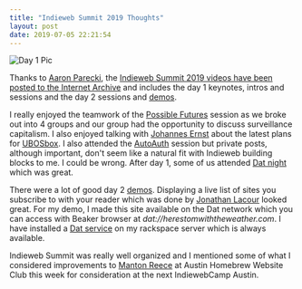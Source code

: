 ```yaml
---
title: "Indieweb Summit 2019 Thoughts"
layout: post
date: 2019-07-05 22:21:54
---
```

![Day 1 Pic](https://indieweb.org/this-week/images/2019-07-05/b6c256626e1376824ee1b51b80e5c824b55efba3.jpg)

Thanks to [Aaron Parecki](https://aaronparecki.com), the [Indieweb Summit 2019 videos have been posted to the Internet Archive](https://indieweb.org/2019/Schedule) and includes the day 1 keynotes, intros and sessions and the day 2 sessions and [demos](https://indieweb.org/2019/Demos).

I really enjoyed the teamwork of the [Possible Futures](https://indieweb.org/2019/indiewebfutures) session as we broke out into 4 groups and our group had the opportunity to discuss surveillance capitalism.  I also enjoyed talking with [Johannes Ernst](https://upon2020.com) about the latest plans for [UBOSbox](https://indieweb.org/UBOSbox).  I also attended the [AutoAuth](https://indieweb.org/2019/alltheauth) session but private posts, although important, don't seem like a natural fit with Indieweb building blocks to me.  I could be wrong.  After day 1, some of us attended [Dat night](https://datnight.org/) which was great.

There were a lot of good day 2 [demos](https://indieweb.org/2019/Demos).  Displaying a live list of sites you subscribe to with your reader which was done by [Jonathan Lacour](https://cleverdevil.io/) looked great.  For my demo, I made this site available on the Dat network which you can access with Beaker browser at *dat://herestomwiththeweather.com*.  I have installed a [Dat service](https://docs.datproject.org/docs/dat-server) on my rackspace server which is always available.

Indieweb Summit was really well organized and I mentioned some of what I considered improvements to [Manton Reece](https://manton.org) at Austin Homebrew Website Club this week for consideration at the next IndiewebCamp Austin.

